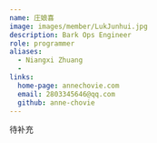 ```yaml
---
name: 庄娘喜
image: images/member/LukJunhui.jpg
description: Bark Ops Engineer
role: programmer
aliases:
  - Niangxi Zhuang
  - 
links:
  home-page: annechovie.com
  email: 2803345646@qq.com
  github: anne-chovie
---
```


待补充
